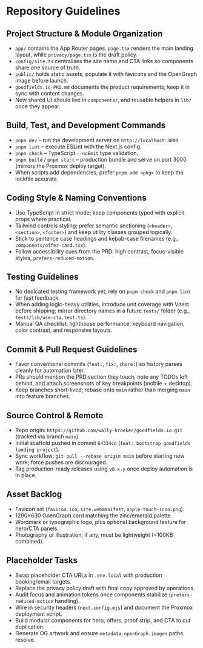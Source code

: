 # Repository Guidelines

## Project Structure & Module Organization
- `app/` contains the App Router pages. `page.tsx` renders the main landing layout, while `privacy/page.tsx` is the draft policy.  
- `config/site.ts` centralises the site name and CTA links so components share one source of truth.  
- `public/` holds static assets; populate it with favicons and the OpenGraph image before launch.  
- `goodfields.io-PRD.md` documents the product requirements; keep it in sync with content changes.  
- New shared UI should live in `components/`, and reusable helpers in `lib/` once they appear.

## Build, Test, and Development Commands
- `pnpm dev` – run the development server on `http://localhost:3000`.  
- `pnpm lint` – execute ESLint with the Next.js config.  
- `pnpm check` – TypeScript `--noEmit` type validation.  
- `pnpm build` / `pnpm start` – production bundle and serve on port 3000 (mirrors the Proxmox deploy target).  
- When scripts add dependencies, prefer `pnpm add <pkg>` to keep the lockfile accurate.

## Coding Style & Naming Conventions
- Use TypeScript in strict mode; keep components typed with explicit props where practical.  
- Tailwind controls styling; prefer semantic sectioning (`<header>`, `<section>`, `<footer>`) and keep utility classes grouped logically.  
- Stick to sentence case headings and kebab-case filenames (e.g., `components/offer-card.tsx`).  
- Follow accessibility cues from the PRD: high contrast, focus-visible styles, `prefers-reduced-motion`.

## Testing Guidelines
- No dedicated testing framework yet; rely on `pnpm check` and `pnpm lint` for fast feedback.  
- When adding logic-heavy utilities, introduce unit coverage with Vitest before shipping; mirror directory names in a future `tests/` folder (e.g., `tests/lib/use-cta.test.ts`).  
- Manual QA checklist: lighthouse performance, keyboard navigation, color contrast, and responsive layouts.

## Commit & Pull Request Guidelines
- Favor conventional commits (`feat:`, `fix:`, `chore:`) so history parses cleanly for automation later.  
- PRs should mention the PRD section they touch, note any TODOs left behind, and attach screenshots of key breakpoints (mobile + desktop).  
- Keep branches short-lived; rebase onto `main` rather than merging `main` into feature branches.

## Source Control & Remote
- Repo origin: `https://github.com/wally-kroeker/goodfields.io.git` (tracked via branch `main`).  
- Initial scaffold pushed in commit `64334cd` (`feat: bootstrap goodfields landing project`).  
- Sync workflow: `git pull --rebase origin main` before starting new work; force pushes are discouraged.  
- Tag production-ready releases using `v0.x.y` once deploy automation is in place.

## Asset Backlog
- Favicon set (`favicon.ico`, `site.webmanifest`, `apple-touch-icon.png`).  
- 1200×630 OpenGraph card matching the zinc/emerald palette.  
- Wordmark or typographic logo, plus optional background texture for hero/CTA panels.  
- Photography or illustration, if any, must be lightweight (<100KB combined).

## Placeholder Tasks
- Swap placeholder CTA URLs in `.env.local` with production booking/email targets.  
- Replace the privacy policy draft with final copy approved by operations.  
- Audit focus and animation tokens once components stabilize (`prefers-reduced-motion` handling).  
- Wire in security headers (`next.config.mjs`) and document the Proxmox deployment script.  
- Build modular components for hero, offers, proof strip, and CTA to cut duplication.  
- Generate OG artwork and ensure `metadata.openGraph.images` paths resolve.
